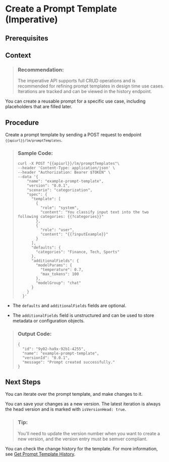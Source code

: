 <!-- loio92453a70576046cbbf3c2550a7a93191 -->

# Create a Prompt Template \(Imperative\)



<a name="loio92453a70576046cbbf3c2550a7a93191__prereq_vn5_gs3_fdc"/>

## Prerequisites




## Context

> ### Recommendation:  
> The imperative API supports full CRUD operations and is recommended for refining prompt templates in design time use cases. Iterations are tracked and can be viewed in the history endpoint.

You can create a reusable prompt for a specific use case, including placeholders that are filled later.



## Procedure

Create a prompt template by sending a POST request to endpoint <code><code>{{apiurl}}/lm/promptTemplates</code></code>.

> ### Sample Code:  
> ```
> curl -X POST "{{apiurl}}/lm/promptTemplates"\
> --header 'Content-Type: application/json' \
> --header "Authorization: Bearer $TOKEN" \
> --data '{
>     "name": "example-prompt-template",
>     "version": "0.0.1",
>     "scenario": "categorization",
>     "spec": {
>       "template": [
>         {
>           "role": "system",
>           "content": "You classify input text into the two following categories: {{?categories}}"
>         },
>         {
>           "role": "user",
>           "content": "{{?inputExample}}"
>         }
>       ],
>       "defaults": {
>         "categories": "Finance, Tech, Sports"
>       },
>       "additionalFields": {
>         "modelParams": {
>           "temperature": 0.7,
>           "max_tokens": 100
>         },
>         "modelGroup": "chat"
>       }
>     }
>   }'
> ```

-   The `defaults` and `additionalFields` fields are optional.

-   The `additionalFields` field is unstructured and can be used to store metadata or configuration objects.


> ### Output Code:  
> ```
> {
>   "id": "9y02-ha9x-92b1-4255",
>   "name": "example-prompt-template",
>   "versionId": "0.0.1",
>   "message": "Prompt created successfully."
> }
> ```



<a name="loio92453a70576046cbbf3c2550a7a93191__postreq_dg1_hb3_hdc"/>

## Next Steps

You can iterate over the prompt template, and make changes to it.

You can save your changes as a new version. The latest iteration is always the head version and is marked with `isVersionHead: true`.

> ### Tip:  
> You'll need to update the version number when you want to create a new version, and the version entry must be semver compliant.

You can check the change history for the template. For more information, see [Get Prompt Template History](get-prompt-template-history-dc204cf.md).

